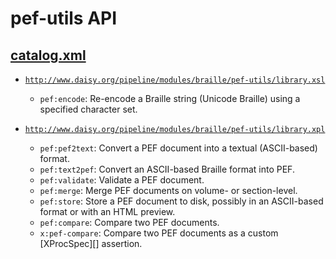 # pef-utils API

## <a href="resources/META-INF/catalog.xml" class="source">catalog.xml</a>

- <a href="resources/xml/library.xsl" class="apidoc">`http://www.daisy.org/pipeline/modules/braille/pef-utils/library.xsl`</a>
  - `pef:encode`: Re-encode a Braille string (Unicode Braille) using a
    specified character set.

- <a href="resources/xml/library.xpl" class="apidoc">`http://www.daisy.org/pipeline/modules/braille/pef-utils/library.xpl`</a>
  - `pef:pef2text`: Convert a PEF document into a textual
    (ASCII-based) format.
  - `pef:text2pef`: Convert an ASCII-based Braille format into PEF.
  - `pef:validate`: Validate a PEF document.
  - `pef:merge`: Merge PEF documents on volume- or section-level.
  - `pef:store`: Store a PEF document to disk, possibly in an
    ASCII-based format or with an HTML preview.
  - `pef:compare`: Compare two PEF documents.
  - `x:pef-compare`: Compare two PEF documents as a custom
    [XProcSpec][] assertion.


<link rev="dp2:doc" href="./"/>
<link rel="rdf:type" href="http://www.daisy.org/ns/pipeline/apidoc"/>
